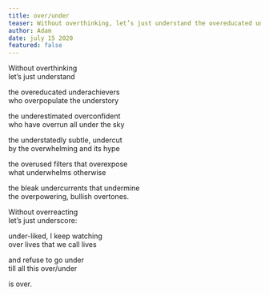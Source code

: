 ```yaml
---
title: over/under
teaser: Without overthinking, let’s just understand the overeducated underachievers who overpopulate the understory...
author: Adam
date: july 15 2020
featured: false
---
```


Without overthinking  
let’s just understand

the overeducated underachievers  
who overpopulate the understory

the underestimated overconfident  
who have overrun all under the sky

the understatedly subtle, undercut  
by the overwhelming and its hype

the overused filters that overexpose  
what underwhelms otherwise

the bleak undercurrents that undermine  
the overpowering, bullish overtones.

Without overreacting  
let’s just underscore:

under-liked, I keep watching  
over lives that we call lives

and refuse to go under  
till all this over/under

is over.
